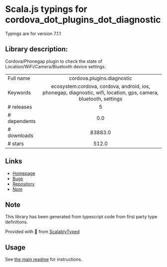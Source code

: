 
# Scala.js typings for cordova_dot_plugins_dot_diagnostic

Typings are for version 7.1.1

## Library description:
Cordova/Phonegap plugin to check the state of Location/WiFi/Camera/Bluetooth device settings.

|                    |                 |
| ------------------ | :-------------: |
| Full name          | cordova.plugins.diagnostic |
| Keywords           | ecosystem:cordova, cordova, android, ios, phonegap, diagnostic, wifi, location, gps, camera, bluetooth, settings |
| # releases         | 5 |
| # dependents       | 0.0 |
| # downloads        | 83883.0 |
| # stars            | 512.0 |

## Links
- [Homepage](https://github.com/dpa99c/cordova-diagnostic-plugin#readme)
- [Bugs](https://github.com/dpa99c/cordova-diagnostic-plugin/issues)
- [Repository](https://github.com/dpa99c/cordova-diagnostic-plugin)
- [Npm](https://www.npmjs.com/package/cordova.plugins.diagnostic)
    


## Note
This library has been generated from typescript code from first party type definitions.

Provided with :purple_heart: from [ScalablyTyped](https://github.com/oyvindberg/ScalablyTyped)

## Usage
See [the main readme](../../readme.md) for instructions.



